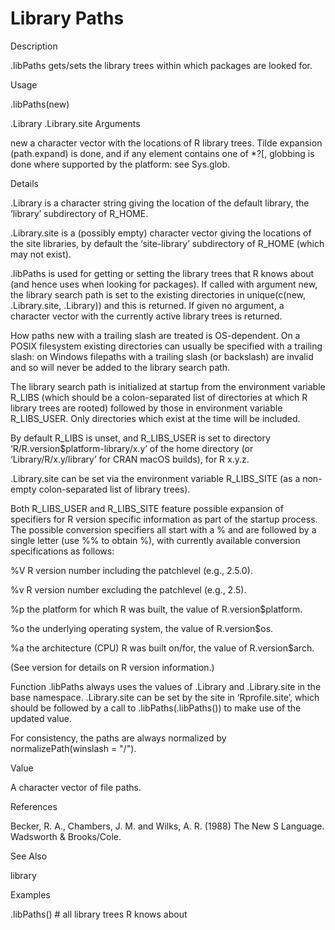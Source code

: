 # Library Paths

Description

.libPaths gets/sets the library trees within which packages are looked for.

Usage

.libPaths(new)

.Library
.Library.site
Arguments

new a character vector with the locations of R library trees. Tilde expansion (path.expand) is done, 
and if any element contains one of *?[, globbing is done where supported by the platform: see Sys.glob.

Details

.Library is a character string giving the location of the default library, the ‘library’ subdirectory of R_HOME.

.Library.site is a (possibly empty) character vector giving the locations of the site libraries, by default the ‘site-library’ subdirectory of R_HOME (which may not exist).

.libPaths is used for getting or setting the library trees that R knows about (and hence uses when looking for packages). If called with argument new, the library search path is set to the existing directories in unique(c(new, .Library.site, .Library)) and this is returned. If given no argument, a character vector with the currently active library trees is returned.

How paths new with a trailing slash are treated is OS-dependent. On a POSIX filesystem existing directories can usually be specified with a trailing slash: on Windows filepaths with a trailing slash (or backslash) are invalid and so will never be added to the library search path.

The library search path is initialized at startup from the environment variable R_LIBS (which should be a colon-separated list of directories at which R library trees are rooted) followed by those in environment variable R_LIBS_USER. Only directories which exist at the time will be included.

By default R_LIBS is unset, and R_LIBS_USER is set to directory ‘R/R.version$platform-library/x.y’ of the home directory (or ‘Library/R/x.y/library’ for CRAN macOS builds), for R x.y.z.

.Library.site can be set via the environment variable R_LIBS_SITE (as a non-empty colon-separated list of library trees).

Both R_LIBS_USER and R_LIBS_SITE feature possible expansion of specifiers for R version specific information as part of the startup process. The possible conversion specifiers all start with a % and are followed by a single letter (use %% to obtain %), with currently available conversion specifications as follows:

%V
R version number including the patchlevel (e.g., 2.5.0).

%v
R version number excluding the patchlevel (e.g., 2.5).

%p
the platform for which R was built, the value of R.version$platform.

%o
the underlying operating system, the value of R.version$os.

%a
the architecture (CPU) R was built on/for, the value of R.version$arch.

(See version for details on R version information.)

Function .libPaths always uses the values of .Library and .Library.site in the base namespace. .Library.site can be set by the site in ‘Rprofile.site’, which should be followed by a call to .libPaths(.libPaths()) to make use of the updated value.

For consistency, the paths are always normalized by normalizePath(winslash = "/").

Value

A character vector of file paths.

References

Becker, R. A., Chambers, J. M. and Wilks, A. R. (1988) The New S Language. Wadsworth & Brooks/Cole.

See Also

library

Examples

.libPaths()                 # all library trees R knows about